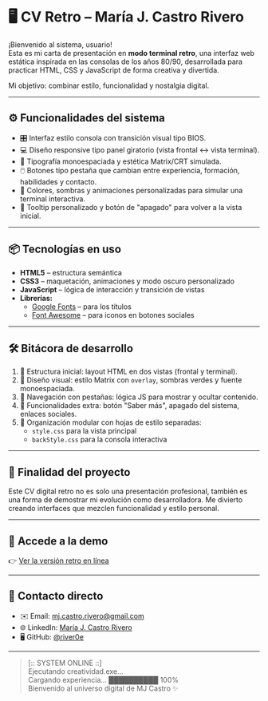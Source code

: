 # 🖥️ CV Retro – María J. Castro Rivero

¡Bienvenido al sistema, usuario!  
Esta es mi carta de presentación en **modo terminal retro**, una interfaz web estática inspirada en las consolas de los años 80/90, desarrollada para practicar HTML, CSS y JavaScript de forma creativa y divertida.

Mi objetivo: combinar estilo, funcionalidad y nostalgia digital.

---

## ⚙️ Funcionalidades del sistema

- 🎛️ Interfaz estilo consola con transición visual tipo BIOS.
- 💻 Diseño responsive tipo panel giratorio (vista frontal ↔ vista terminal).
- 🧮 Tipografía monoespaciada y estética Matrix/CRT simulada.
- 🖱️ Botones tipo pestaña que cambian entre experiencia, formación, habilidades y contacto.
- 🎨 Colores, sombras y animaciones personalizadas para simular una terminal interactiva.
- 🧠 Tooltip personalizado y botón de "apagado" para volver a la vista inicial.

---

## 📦 Tecnologías en uso

- **HTML5** – estructura semántica
- **CSS3** – maquetación, animaciones y modo oscuro personalizado
- **JavaScript** – lógica de interacción y transición de vistas
- **Librerías:**
  - [Google Fonts](https://fonts.google.com/specimen/Bebas+Neue) – para los títulos
  - [Font Awesome](https://fontawesome.com/) – para iconos en botones sociales

---

## 🛠️ Bitácora de desarrollo

1. 🧱 Estructura inicial: layout HTML en dos vistas (frontal y terminal).
2. 🎨 Diseño visual: estilo Matrix con `overlay`, sombras verdes y fuente monoespaciada.
3. 🧩 Navegación con pestañas: lógica JS para mostrar y ocultar contenido.
4. 🔌 Funcionalidades extra: botón "Saber más", apagado del sistema, enlaces sociales.
5. 📁 Organización modular con hojas de estilo separadas:
   - `style.css` para la vista principal
   - `backStyle.css` para la consola interactiva

---

## 🧠 Finalidad del proyecto

Este CV digital retro no es solo una presentación profesional, también es una forma de demostrar mi evolución como desarrolladora. Me divierto creando interfaces que mezclen funcionalidad y estilo personal.

---

## 🚀 Accede a la demo

👉 [Ver la versión retro en línea](https://river0e.github.io/CV_MJ_Castro.Retro)

---

## 💾 Contacto directo

- ✉️ Email: mj.castro.rivero@gmail.com  
- 🌐 LinkedIn: [María J. Castro Rivero](https://www.linkedin.com/in/maria-j-castro-rivero-3ab027316)  
- 🖥️ GitHub: [@river0e](https://github.com/river0e)

---

> [:: SYSTEM ONLINE ::]  
> Ejecutando creatividad.exe...  
> Cargando experiencia... ██████████ 100%  
> Bienvenido al universo digital de MJ Castro ✨
